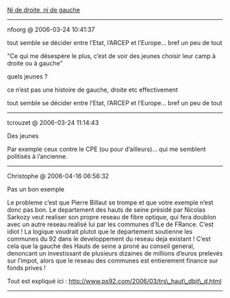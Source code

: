 [Ni de droite, ni de gauche](../../../2006/3/ni-de-droite-ni-de-gauche.md)

---
nfoorg @ 2006-03-24 10:41:37

tout semble se décider entre l’Etat, l’ARCEP et l’Europe... bref un peu de tout

"Ce qui me désespère le plus, c’est de voir des jeunes choisir leur camp à droite ou à gauche"

quels jeunes ?

ce n’est pas une histoire de gauche, droite etc effectivement

tout semble se décider entre l’Etat, l’ARCEP et l’Europe... bref un peu de tout

---

tcrouzet @ 2006-03-24 11:14:43

Des jeunes

Par exemple ceux contre le CPE (ou pour d’ailleurs)... qui me semblent politisés à l’ancienne.

---

Christophe @ 2006-04-16 06:56:32

Pas un bon exemple

Le probleme c’est que Pierre Billaut se trompe et que votre exemple n’est donc pas bon. Le departement des hauts de seine présidé par Nicolas Sarkozy veut realiser son propre reseau de fibre optique, qui fera doublon avec un autre reseau realisé lui par les communes d’ILe de FRance. C’est idiot ! La logique voudrait plutot que le departement soutienne les communes du 92 dans le developpement du reseau deja existant ! C’est cela que la gauche des Hauts de seine a proné au conseil general, denoncant un investissant de plusieurs dizaines de millions d’euros prelevés sur l’impot, alors que le reseau des communes est entierement finance sur fonds prives !

Tout est expliqué ici : http://www.ps92.com/2006/03/trs\_haut\_dbit\_d.html

---

